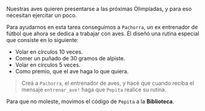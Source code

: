 Nuestras aves quieren presentarse a las próximas Olimpíadas, y para eso necesitan ejercitar un poco.

Para ayudarnos en esta tarea conseguimos a `Pachorra`, un ex entrenador de fútbol que ahora se dedica a trabajar con aves. Él diseñó una rutina especial que consiste en lo siguiente:

* Volar en círculos 10 veces.
* Comer un puñado de 30 gramos de alpiste.
* Volar en círculos 5 veces.
* Como premio, que el ave haga lo que quiera.

> Creá a `Pachorra`, el entrenador de aves, y hacé que cuando reciba el mensaje `entrenar_ave!` haga que `Pepita` realice su rutina.

Para que no moleste, movimos el código de `Pepita` a la **Biblioteca**.